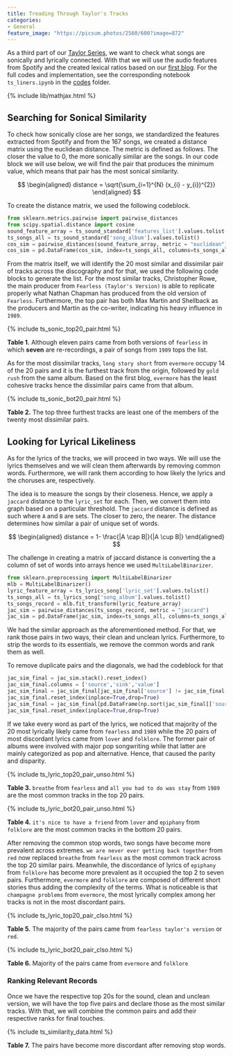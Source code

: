 ```yaml
---
title: Treading Through Taylor's Tracks
categories:
- General
feature_image: "https://picsum.photos/2560/600?image=872"
---
```


As a third part of our [Taylor Series](https://mathworld.wolfram.com/TaylorSeries.html), we want to check what songs are sonically and lyrically connected. With that we will use the audio features from Spotify and the created lexical ratios based on our [first blog](https://sonic-edgehog.github.io/general/2021/04/04/ts-blog-001/). For the full codes and implementation, see the corresponding notebook `ts_liners.ipynb` in the [codes](https://github.com/sonic-edgehog/sonic-edgehog.github.io/tree/main/codes) folder.

{% include lib/mathjax.html %}

## Searching for Sonical Similarity

To check how sonically close are her songs, we standardized the features extracted from Spotify and from the 167 songs, we created a distance matrix using the euclidean distance. The metric is defined as follows. The closer the value to 0, the more sonically similar are the songs. In our code block we will use below, we will find the pair that produces the minimum value, which means that pair has the most sonical similarity.

$$ 
\begin{aligned}
distance = \sqrt{\sum_{i=1}^{N} (x_{i} - y_{i})^{2}}
\end{aligned}
$$

To create the distance matrix, we used the following codeblock.

```python
from sklearn.metrics.pairwise import pairwise_distances
from scipy.spatial.distance import cosine
sound_feature_array = ts_sound_standard['features_list'].values.tolist()
ts_songs_all = ts_sound_standard['song_album'].values.tolist()
cos_sim = pairwise_distances(sound_feature_array, metric = "euclidean")
cos_sim = pd.DataFrame(cos_sim, index=ts_songs_all, columns=ts_songs_all)
```

From the matrix itself, we will identify the 20 most similar and dissimilar pair of tracks across the discography and for that, we used the following code blocks to generate the list. For the most similar tracks, Christopher Rowe, the main producer from `Fearless (Taylor's Version)` is able to replicate properly what Nathan Chapman has produced from the old version of `Fearless`. Furthermore, the top pair has both Max Martin and Shellback as the producers and Martin as the co-writer, indicating his heavy influence in `1989`.

{% include ts_sonic_top20_pair.html %}

**Table 1.**  Although eleven pairs came from both versions of `fearless` in which **seven** are re-recordings, a pair of songs from `1989` tops the list.

As for the most dissimilar tracks, `long story short` from `evermore` occupy 14 of the 20 pairs and it is the furthest track from the origin, followed by `gold rush` from the same album. Based on the first blog, `evermore` has the least cohesive tracks hence the dissimilar pairs came from that album.

{% include ts_sonic_bot20_pair.html %}

**Table 2.** The top three furthest tracks are least one of the members of the twenty most dissimilar pairs.

## Looking for Lyrical Likeliness

As for the lyrics of the tracks, we will proceed in two ways. We will use the lyrics themselves and we will clean them afterwards by removing common words. Furthermore, we will rank them according to how likely the lyrics and the choruses are, respectively. 

The idea is to measure the songs by their closeness. Hence, we apply a `jaccard` distance to the `lyric_set` for each. Then, we convert them into graph based on a particular threshold. The `jaccard` distance is defined as such where `A` and `B` are sets. The closer to zero, the nearer. The distance determines how similar a pair of unique set of words.

$$ 
\begin{aligned}
distance = 1- \frac{|A \cap B|}{|A \cup B|}
\end{aligned}
$$

The challenge in creating a matrix of jaccard distance is converting the a column of set of words into arrays hence we used `MultiLabelBinarizer`.

```python
from sklearn.preprocessing import MultiLabelBinarizer
mlb = MultiLabelBinarizer()
lyric_feature_array = ts_lyrics_song['lyric_set'].values.tolist()
ts_songs_all = ts_lyrics_song['song_album'].values.tolist()
ts_songs_record = mlb.fit_transform(lyric_feature_array)
jac_sim = pairwise_distances(ts_songs_record, metric = "jaccard")
jac_sim = pd.DataFrame(jac_sim, index=ts_songs_all, columns=ts_songs_all) 
```

We had the similar approach as the aforementioned method. For that, we rank those pairs in two ways, their clean and unclean lyrics. Furthermore, to strip the words to its essentials, we remove the common words and rank them as well.

To remove duplicate pairs and the diagonals, we had the codeblock for that

```python
jac_sim_final = jac_sim.stack().reset_index()
jac_sim_final.columns = ['source','sink','value']
jac_sim_final = jac_sim_final[jac_sim_final['source'] != jac_sim_final['sink']]
jac_sim_final.reset_index(inplace=True,drop=True)
jac_sim_final = jac_sim_final[pd.DataFrame(np.sort(jac_sim_final[['source','sink']].values,1)).duplicated()]
jac_sim_final.reset_index(inplace=True,drop=True)
```

If we take every word as part of the lyrics, we noticed that majority of the 20 most lyrically likely came from `fearless` and `1989` while the 20 pairs of most discordant lyrics came from `lover` and `folklore`. The former pair of albums were involved with major pop songwriting while that latter are mainly categorized as pop and alternative. Hence, that caused the parity and disparity.


{% include ts_lyric_top20_pair_unso.html %}

**Table 3.**  `breathe` from `fearless` and `all you had to do was stay` from `1989` are the most common tracks in the top 20 pairs.

{% include ts_lyric_bot20_pair_unso.html %}

**Table 4.**  `it's nice to have a friend` from `lover` and `epiphany` from `folklore` are the most common tracks in the bottom 20 pairs.

After removing the common stop words, two songs have become more prevalent across extremes. `we are never ever getting back together` from `red` now replaced `breathe` from `fearless` as the most common track across the top 20 similar pairs. Meanwhile, the discordance of lyrics of `epiphany` from `folklore` has become more prevalent as it occupied the top 2 to seven pairs. Furthermore, `evermore` and `folklore` are composed of different short stories thus adding the complexity of the terms. What is noticeable is that `champagne problems` from `evermore`, the most lyrically complex among her tracks is not in the most discordant pairs.


{% include ts_lyric_top20_pair_clso.html %}

**Table 5.**  The majority of the pairs came from `fearless taylor's version` or `red`.

{% include ts_lyric_bot20_pair_clso.html %}

**Table 6.**  Majority of the pairs came from `evermore` and `folklore`


### Ranking Relevant Records

Once we have the respective top 20s for the sound, clean and unclean version, we will have the top five pairs and declare those as the most similar tracks. With that, we will combine the common pairs and add their respective ranks for final touches.

{% include ts_similarity_data.html %}

**Table 7.**  The pairs have become more discordant after removing stop words.
